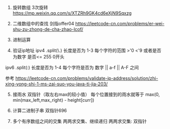 1. 旋转数组
3次旋转
https://mp.weixin.qq.com/s/XTZRh9GK4cd6eXjN9Sqxzg

2. 二维数组中的查找
剑指offer04
https://leetcode-cn.com/problems/er-wei-shu-zu-zhong-de-cha-zhao-lcof/

3. 进制运算


4. 验证ip地址
ipv4    .split(\\.)
长度是否为 1-3
每个字符的范围 >'0 <'9 或者是否为数字
是否<= 255  0开头

ipv6    .split(:)
长度是否为 1-4
每个字符是否为 数字 || a-f || A-F 之间

参考
https://leetcode-cn.com/problems/validate-ip-address/solution/zhi-xing-yong-shi-1-ms-zai-suo-you-java-ti-jia-203/


5. 接雨水
双指针（取左右max的较小值）
每个位置接到的雨水就等于   max(0, min(max_left,max_right) - height[curr])


6. 计算二进制子串
双指针696


7. 多个有序数组之间的交集
两两求交集、继续递归
两两求交集: 双指针


